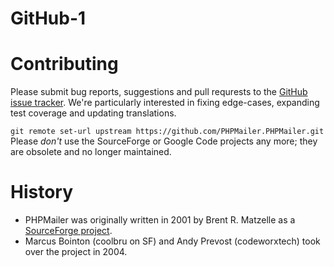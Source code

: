 # GitHub-1
# Contributing
Please submit bug reports, suggestions and pull requrests to the [GitHub issue tracker](URL).
We're particularly interested in fixing edge-cases, expanding test coverage and updating translations.

`git remote set-url upstream https://github.com/PHPMailer.PHPMailer.git`
Please *don't* use the SourceForge or Google Code projects any more; they are obsolete and no longer maintained.

# History
- PHPMailer was originally written in 2001 by Brent R. Matzelle as a [SourceForge project](URL).
- Marcus Bointon (coolbru on SF) and Andy Prevost (codeworxtech) took over the project in 2004.
